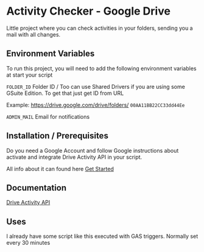 # Activity Checker - Google Drive

Little project where you can check activities in your folders, sending you a mail with all changes.



## Environment Variables

To run this project, you will need to add the following environment variables at start your script

`FOLDER_ID` Folder ID / Too can use Shared Drivers if you are using some GSuite Edition.
To get that just get ID from URL 

Example: https://drive.google.com/drive/folders/ `00AA11BB22CC33dd44Ee`

`ADMIN_MAIL` Email for notifications
## Installation / Prerequisites

Do you need a Google Account and follow Google instructions about activate and integrate Drive Activity API in your script.

All info about it can found here [Get Started](https://developers.google.com/drive/activity/v2#getting_started)
## Documentation

[Drive Activity API](https://developers.google.com/drive/activity/v2/reference/rest/v2/activity/driveactivity)

## Uses

I already have some script like this executed with GAS triggers. Normally set every 30 minutes
